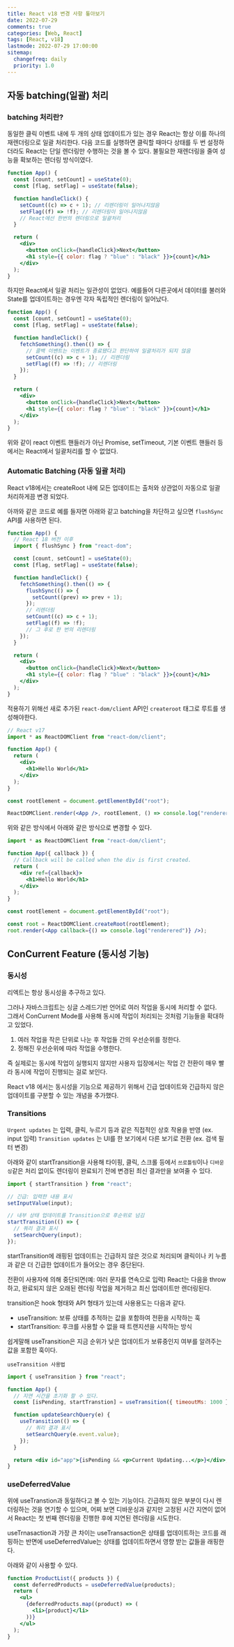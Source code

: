 ```yaml
---
title: React v18 변경 사항 톺아보기
date: 2022-07-29
comments: true
categories: [Web, React]
tags: [React, v18]
lastmode: 2022-07-29 17:00:00
sitemap:
  changefreq: daily
  priority: 1.0
---
```


## 자동 batching(일괄) 처리

### batching 처리란?

동일한 클릭 이벤트 내에 두 개의 상태 업데이트가 있는 경우 React는 항상 이를 하나의 재렌더링으로 일괄 처리한다.
다음 코드를 실행하면 클릭할 때마다 상태를 두 번 설정하더라도 React는 단일 렌더링만 수행하는 것을 볼 수 있다.
불필요한 재렌더링을 줄여 성능을 확보하는 렌더링 방식이였다.

```jsx
function App() {
  const [count, setCount] = useState(0);
  const [flag, setFlag] = useState(false);

  function handleClick() {
    setCount((c) => c + 1); // 리렌더링이 일어나지않음
    setFlag((f) => !f); // 리렌더링이 일어나지않음
    // React에선 한번의 렌더링으로 일괄처리
  }

  return (
    <div>
      <button onClick={handleClick}>Next</button>
      <h1 style={{ color: flag ? "blue" : "black" }}>{count}</h1>
    </div>
  );
}
```

하지만 React에서 일괄 처리는 일관성이 없었다. 예를들어 다른곳에서 데이터를 불러와 State를 업데이트하는 경우엔 각자 독립적인 렌더링이 일어났다.

```jsx
function App() {
  const [count, setCount] = useState(0);
  const [flag, setFlag] = useState(false);

  function handleClick() {
    fetchSomething().then(() => {
      // 콜백 이밴트는 이벤트가 종료됐다고 판단하여 일괄처리가 되지 않음
      setCount((c) => c + 1); // 리렌더링
      setFlag((f) => !f); // 리렌더링
    });
  }

  return (
    <div>
      <button onClick={handleClick}>Next</button>
      <h1 style={{ color: flag ? "blue" : "black" }}>{count}</h1>
    </div>
  );
}
```

위와 같이 react 이벤트 핸들러가 아닌 Promise, setTimeout, 기본 이벤트 핸들러 등에서는 React에서 일괄처리를 할 수 없었다.

### Automatic Batching (자동 일괄 처리)

React v18에서는 createRoot 내에 모든 업데이트는 출처와 상관없이 자동으로 일괄 처리하게끔 변경 되었다.

아까와 같은 코드로 예를 들자면 아래와 같고 batching을 차단하고 싶으면 `flushSync` API를 사용하면 된다.

```jsx
function App() {
  // React 18 버전 이후
  import { flushSync } from "react-dom";

  const [count, setCount] = useState(0);
  const [flag, setFlag] = useState(false);

  function handleClick() {
    fetchSomething().then(() => {
      flushSync(() => {
        setCount((prev) => prev + 1);
      });
      // 리렌더링
      setCount((c) => c + 1);
      setFlag((f) => !f);
      // 그 후로 한 번의 리렌더링
    });
  }

  return (
    <div>
      <button onClick={handleClick}>Next</button>
      <h1 style={{ color: flag ? "blue" : "black" }}>{count}</h1>
    </div>
  );
}
```

적용하기 위해선 새로 추가된 `react-dom/client` API인 `createroot` 태그로 루트를 생성해야한다.

```jsx
// React v17
import * as ReactDOMClient from "react-dom/client";

function App() {
  return (
    <div>
      <h1>Hello World</h1>
    </div>
  );
}

const rootElement = document.getElementById("root");

ReactDOMClient.render(<App />, rootElement, () => console.log("renderered"));
```

위와 같은 방식에서 아래와 같은 방식으로 변경할 수 있다.

```jsx
import * as ReactDOMClient from "react-dom/client";

function App({ callback }) {
  // Callback will be called when the div is first created.
  return (
    <div ref={callback}>
      <h1>Hello World</h1>
    </div>
  );
}

const rootElement = document.getElementById("root");

const root = ReactDOMClient.createRoot(rootElement);
root.render(<App callback={() => console.log("renderered")} />);
```

## ConCurrent Feature (동시성 기능)

### 동시성

리엑트는 항상 동시성을 추구하고 있다.

그러나 자바스크립트는 싱글 스레드기반 언어로 여러 작업을 동시에 처리할 수 없다.  
그래서 ConCurrent Mode를 사용해 동시에 작업이 처리되는 것처럼 기능들을 확대하고 있었다.

1. 여러 작업을 작은 단위로 나눈 후 작업들 간의 우선순위를 정한다.
2. 정해진 우선순위에 따라 작업을 수행한다.

즉 실제로는 동시에 작업이 실행되지 않지만 사용자 입장에서는 작업 간 전환이 매우 빨라 동시에 작업이 진행되는 걸로 보인다.

React v18 에서는 동시성을 기능으로 제공하기 위해서 긴급 업데이트와 긴급하지 않은 업데이트를 구분할 수 있는 개념을 추가했다.

### Transitions

`Urgent updates` 는 입력, 클릭, 누르기 등과 같은 직접적인 상호 작용을 반영 (ex. input 입력)
`Transition updates` 는 UI를 한 보기에서 다른 보기로 전환 (ex. 검색 필터 변경)

아래와 같이 startTransition을 사용해 타이핑, 클릭, 스크롤 등에서 `쓰로틀링`이나 `디바운싱`같은 처리 없이도 렌더링이 완료되기 전에 변경된 최신 결과만을 보여줄 수 있다.

```jsx
import { startTransition } from "react";

// 긴급: 입력한 내용 표시
setInputValue(input);

// 내부 상태 업데이트를 Transition으로 후순위로 넘김
startTransition(() => {
  // 쿼리 결과 표시
  setSearchQuery(input);
});
```

startTransition에 래핑된 업데이트는 긴급하지 않은 것으로 처리되며 클릭이나 키 누름과 같은 더 긴급한 업데이트가 들어오는 경우 중단된다.

전환이 사용자에 의해 중단되면(예: 여러 문자를 연속으로 입력) React는 다음을 throw하고, 완료되지 않은 오래된 렌더링 작업을 제거하고 최신 업데이트만 렌더링된다.

transition은 hook 형태와 API 형태가 있는데 사용용도는 다음과 같다.

- useTransition: 보류 상태를 추적하는 값을 포함하여 전환을 시작하는 훅
- startTransition: 후크를 사용할 수 없을 때 트랜지션을 시작하는 방식

쉽게말해 useTransition은 지금 순위가 낮은 업데이트가 보류중인지 여부를 알려주는 값을 포함한 훅이다.

`useTransition 사용법`

```jsx
import { useTransition } from "react";

function App() {
  // 지연 시간을 초기화 할 수 있다.
  const [isPending, startTranstion] = useTransition({ timeoutMs: 1000 });

  function updateSearchQuery(e) {
    useTransition(() => {
      // 쿼리 결과 표시
      setSearchQuery(e.event.value);
    });
  }

  return <div id="app">{isPending && <p>Current Updating...</p>}</div>;
}
```

### useDeferredValue

위에 useTranstion과 동일하다고 볼 수 있는 기능이다.
긴급하지 않은 부분이 다시 렌더링하는 것을 연기할 수 있으며, 어찌 보면 디바운싱과 같지만 고정된 시간 지연이 없어서 React는 첫 번째 렌더링을 진행한 후에 지연된 렌더링을 시도한다.

useTrnasaction과 가장 큰 차이는 useTransaction은 상태를 업데이트하는 코드를 래핑하는 반면에 useDeferredValue는 상태를 업데이트하면서 영향 받는 값들을 래핑한다.

아래와 같이 사용할 수 있다.

```jsx
function ProductList({ products }) {
  const deferredProducts = useDeferredValue(products);
  return (
    <ul>
      {deferredProducts.map((product) => (
        <li>{product}</li>
      ))}
    </ul>
  );
}
```
